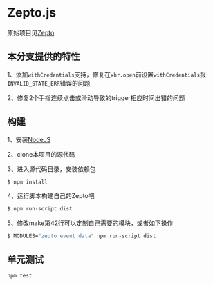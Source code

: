 # Zepto.js

原始项目见[Zepto](https://github.com/madrobby/zepto)

## 本分支提供的特性

1、添加`withCredentials`支持，修复在`xhr.open`前设置`withCredentials`报`INVALID_STATE_ERR`错误的问题

2、修复2个手指连续点击或滑动导致的trigger相应时间出错的问题

## 构建

1、安装[NodeJS](http://nodejs.org/)

2、clone本项目的源代码

3、进入源代码目录，安装依赖包

~~~ sh
$ npm install
~~~

4、运行脚本构建自己的Zepto吧

~~~ sh
$ npm run-script dist
~~~

5、修改make第42行可以定制自己需要的模块，或者如下操作

~~~ sh
$ MODULES="zepto event data" npm run-script dist
~~~

## 单元测试

~~~ sh
npm test
~~~